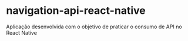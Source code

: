 # navigation-api-react-native
Aplicação desenvolvida com o objetivo de praticar o consumo de API no React Native
